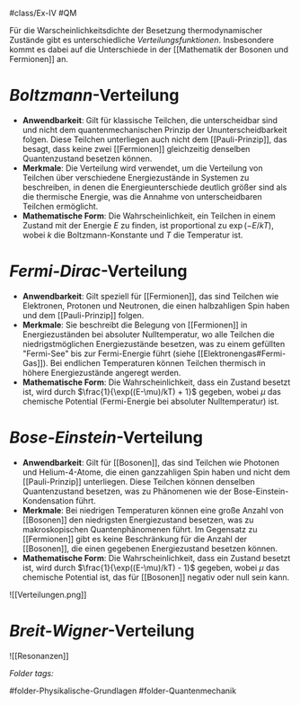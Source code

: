 #class/Ex-IV #QM 

Für die Warscheinlichkeitsdichte der Besetzung thermodynamischer Zustände gibt es unterschiedliche *Verteilungsfunktionen*.
Insbesondere kommt es dabei auf die Unterschiede in der [[Mathematik der Bosonen und Fermionen]] an.

# *Boltzmann*-Verteilung

- **Anwendbarkeit**: Gilt für klassische Teilchen, die unterscheidbar sind und nicht dem quantenmechanischen Prinzip der Ununterscheidbarkeit folgen. Diese Teilchen unterliegen auch nicht dem [[Pauli-Prinzip]], das besagt, dass keine zwei [[Fermionen]] gleichzeitig denselben Quantenzustand besetzen können.
- **Merkmale**: Die Verteilung wird verwendet, um die Verteilung von Teilchen über verschiedene Energiezustände in Systemen zu beschreiben, in denen die Energieunterschiede deutlich größer sind als die thermische Energie, was die Annahme von unterscheidbaren Teilchen ermöglicht.
- **Mathematische Form**: Die Wahrscheinlichkeit, ein Teilchen in einem Zustand mit der Energie $E$ zu finden, ist proportional zu $\exp(-E/kT)$, wobei $k$ die Boltzmann-Konstante und $T$ die Temperatur ist.

# *Fermi-Dirac*-Verteilung

- **Anwendbarkeit**: Gilt speziell für [[Fermionen]], das sind Teilchen wie Elektronen, Protonen und Neutronen, die einen halbzahligen Spin haben und dem [[Pauli-Prinzip]] folgen.
- **Merkmale**: Sie beschreibt die Belegung von [[Fermionen]] in Energiezuständen bei absoluter Nulltemperatur, wo alle Teilchen die niedrigstmöglichen Energiezustände besetzen, was zu einem gefüllten "Fermi-See" bis zur Fermi-Energie führt (siehe [[Elektronengas#Fermi-Gas]]). Bei endlichen Temperaturen können Teilchen thermisch in höhere Energiezustände angeregt werden.
- **Mathematische Form**: Die Wahrscheinlichkeit, dass ein Zustand besetzt ist, wird durch $\frac{1}{\exp((E-\mu)/kT) + 1}$ gegeben, wobei $\mu$ das chemische Potential (Fermi-Energie bei absoluter Nulltemperatur) ist.

# *Bose-Einstein*-Verteilung

- **Anwendbarkeit**: Gilt für [[Bosonen]], das sind Teilchen wie Photonen und Helium-4-Atome, die einen ganzzahligen Spin haben und nicht dem [[Pauli-Prinzip]] unterliegen. Diese Teilchen können denselben Quantenzustand besetzen, was zu Phänomenen wie der Bose-Einstein-Kondensation führt.
- **Merkmale**: Bei niedrigen Temperaturen können eine große Anzahl von [[Bosonen]] den niedrigsten Energiezustand besetzen, was zu makroskopischen Quantenphänomenen führt. Im Gegensatz zu [[Fermionen]] gibt es keine Beschränkung für die Anzahl der [[Bosonen]], die einen gegebenen Energiezustand besetzen können.
- **Mathematische Form**: Die Wahrscheinlichkeit, dass ein Zustand besetzt ist, wird durch $\frac{1}{\exp((E-\mu)/kT) - 1}$ gegeben, wobei $\mu$ das chemische Potential ist, das für [[Bosonen]] negativ oder null sein kann.

![[Verteilungen.png]]

# *Breit-Wigner*-Verteilung
![[Resonanzen]]


 *Folder tags:*

#folder-Physikalische-Grundlagen #folder-Quantenmechanik